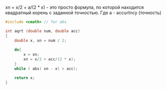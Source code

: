 
xn = x/2 + a/(2 * x) - это просто формула, по которой находится квадратный корень с заданной точностью. Где a - accurtncy (точность) 

```cpp
#include <сmath> // for abs

int aqrt (double num, double acc)
{ 
	double x, xn = num / 2;
	
	do{
		x = xn;
		xn = x/2 + acc/(2 * x);
	}
	while ( abs( xn - x) > acc);

	return x;
}
```
